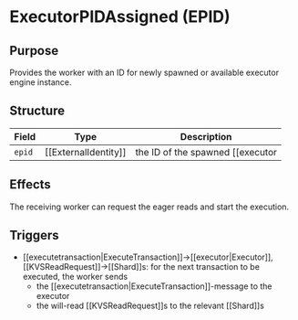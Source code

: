 # ExecutorPIDAssigned (EPID)

<!-- --8<-- [start:blurp] -->
## Purpose

Provides the worker with an ID for newly spawned or
available executor engine instance.

<!-- --8<-- [end:blurp] -->
<!-- --8<-- [start:details] -->

## Structure

| Field  | Type                 | Description                                        |
|--------|----------------------|----------------------------------------------------|
| `epid` | [[ExternalIdentity]] | the ID of the spawned [[executor|Executor]]-engine instance |

## Effects

The receiving worker can request the eager reads and start the execution.

## Triggers

- [[executetransaction|ExecuteTransaction]]→[[executor|Executor]], [[KVSReadRequest]]→[[Shard]]s:
  for the next transaction to be executed,
  the worker sends
  - the [[executetransaction|ExecuteTransaction]]-message to the executor
  - the will-read [[KVSReadRequest]]s to the relevant [[Shard]]s

<!-- --8<-- [end:details] -->

